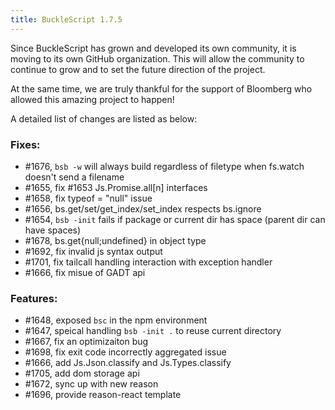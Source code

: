 ```yaml
---
title: BuckleScript 1.7.5
---
```


Since BuckleScript has grown and developed its own community, it is moving to its own GitHub organization. This will allow the community to continue to grow and to set the future direction of the project.

At the same time, we are truly thankful for the support of Bloomberg who allowed this amazing project to happen!

<!--truncate-->

A detailed list of changes are listed as below:

### Fixes:

- #1676, `bsb -w` will always build regardless of filetype when fs.watch doesn't send a filename
- #1655, fix #1653 Js.Promise.all[n] interfaces
- #1658, fix typeof = "null" issue
- #1656, bs.get/set/get_index/set_index respects bs.ignore
- #1654, `bsb -init` fails if package or current dir has space (parent dir can have spaces)
- #1678, bs.get{null;undefined}  in object type
- #1692, fix invalid js syntax output
- #1701, fix tailcall handling interaction with  exception handler
- #1666, fix misue of GADT api

### Features:

- #1648, exposed `bsc` in the npm environment
- #1647, speical handling `bsb -init .` to reuse current directory
- #1667, fix an optimizaiton bug
- #1698, fix exit code incorrectly aggregated issue
- #1666, add Js.Json.classify and Js.Types.classify
- #1705, add dom storage api
- #1672, sync up with new reason
- #1696, provide reason-react template

